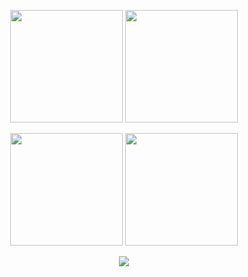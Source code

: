 <p align="center">
  <img src="https://github-readme-stats.vercel.app/api?username=omcarr&theme=gotham&show_icons=true" height="180"/>
  <img src="!https://github-readme-stats.vercel.app/api/top-langs/?username=omcarr&theme=vue-dark&show_icons=true&hide_border=true&layout=compact)" height="180"/>
</p>

<p align="center">
  <img src="https://leetcard.jacoblin.cool/omcarr?ext=contest" height="180"/>
  <img src="https://codeforces-readme-stats.vercel.app/api/card?username=omcarr&theme=vue&disable_animations=false&show_icons=true&force_username=true" height="180"/>
</p>


<p align="center">
  <img src="https://komarev.com/ghpvc/?username=omcarr&style=for-the-badge&color=343434"/>
</p>
